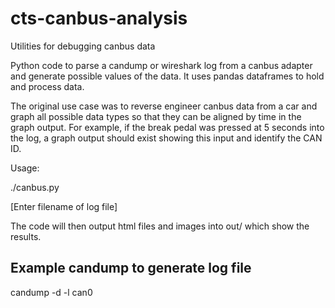 # cts-canbus-analysis
Utilities for debugging canbus data

Python code to parse a candump or wireshark log from a canbus adapter and generate possible values of the data.
It uses pandas dataframes to hold and process data.

The original use case was to reverse engineer canbus data from a car and graph all possible data types so that they can be aligned by time in the graph output.
For example, if the break pedal was pressed at 5 seconds into the log, a graph output should exist showing this input and identify the CAN ID.

Usage: 

./canbus.py 

[Enter filename of log file]


The code will then output html files and images into out/ which show the results.



## Example candump to generate log file
candump -d -l can0

